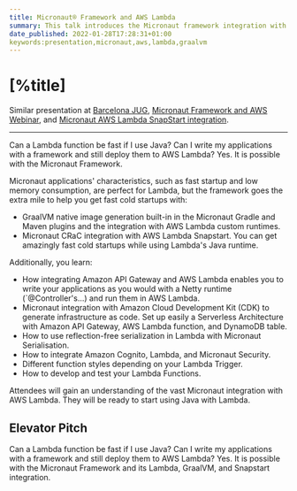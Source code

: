 ```yaml
---
title: Micronaut® Framework and AWS Lambda
summary: This talk introduces the Micronaut framework integration with AWS Lambda.
date_published: 2022-01-28T17:28:31+01:00
keywords:presentation,micronaut,aws,lambda,graalvm
---
```


# [%title]

Similar presentation at [Barcelona JUG](https://www.youtube.com/watch?v=S3qYOVNaKS8&t=195s), [Micronaut Framework and AWS Webinar](https://sergiodelamo.com/blog/combining-micronaut-framework-and-aws.html), and [Micronaut AWS Lambda SnapStart integration](https://www.youtube.com/watch?v=PBvlwT27lKA).


---

Can a Lambda function be fast if I use Java? Can I write my applications with a framework and still deploy them to AWS Lambda? Yes. It is possible with the Micronaut Framework. 

Micronaut applications' characteristics, such as fast startup and low memory consumption, are perfect for Lambda, but the framework goes the extra mile to help you get fast cold startups with:

- GraalVM native image generation built-in in the Micronaut Gradle and Maven plugins and the integration with AWS Lambda custom runtimes.
- Micronaut CRaC integration with AWS Lambda Snapstart. You can get amazingly fast cold startups while using Lambda's Java runtime. 

Additionally, you learn: 

- How integrating Amazon API Gateway and AWS Lambda enables you to write your applications as you would with a Netty runtime (`@Controller's...) and run them in AWS Lambda.
- Micronaut integration with Amazon Cloud Development Kit (CDK) to generate infrastructure as code. Set up easily a Serverless Architecture with Amazon API Gateway, AWS Lambda function, and DynamoDB table.
- How to use reflection-free serialization in Lambda with Micronaut Serialisation. 
- How to integrate Amazon Cognito, Lambda, and Micronaut Security. 
- Different function styles depending on your Lambda Trigger.
- How to develop and test your Lambda Functions.

Attendees will gain an understanding of the vast Micronaut integration with AWS Lambda. They will be ready to start using Java with Lambda. 

## Elevator Pitch 

Can a Lambda function be fast if I use Java? Can I write my applications with a framework and still deploy them to AWS Lambda? Yes. It is possible with the Micronaut Framework and its Lambda, GraalVM, and Snapstart integration. 

